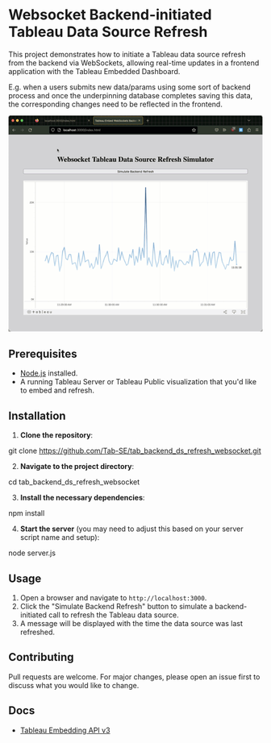 # Websocket Backend-initiated Tableau Data Source Refresh

This project demonstrates how to initiate a Tableau data source refresh from the backend via WebSockets, allowing real-time updates in a frontend application with the Tableau Embedded Dashboard.

E.g. when a users submits new data/params using some sort of backend process and once the underpinning database completes saving this data, the corresponding changes need to be reflected in the frontend.

![Demo Screenshot](./screenshot.gif) 

## Prerequisites

- [Node.js](https://nodejs.org/) installed.
- A running Tableau Server or Tableau Public visualization that you'd like to embed and refresh.

## Installation

1. **Clone the repository**:
   
git clone https://github.com/Tab-SE/tab_backend_ds_refresh_websocket.git


2. **Navigate to the project directory**:

cd tab_backend_ds_refresh_websocket


3. **Install the necessary dependencies**:

npm install


4. **Start the server** (you may need to adjust this based on your server script name and setup):

node server.js


## Usage

1. Open a browser and navigate to `http://localhost:3000`.
2. Click the "Simulate Backend Refresh" button to simulate a backend-initiated call to refresh the Tableau data source.
3. A message will be displayed with the time the data source was last refreshed.

## Contributing

Pull requests are welcome. For major changes, please open an issue first to discuss what you would like to change.

## Docs

- [Tableau Embedding API v3](https://help.tableau.com/current/api/embedding_api/en-us/index.html)


